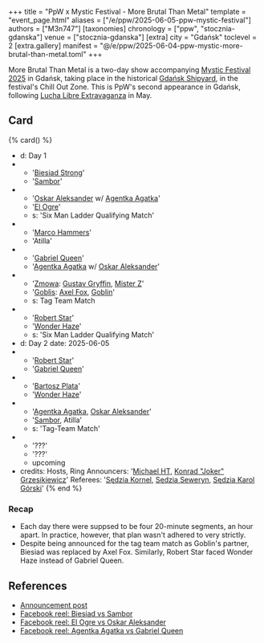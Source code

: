 +++
title = "PpW x Mystic Festival - More Brutal Than Metal"
template = "event_page.html"
aliases = ["/e/ppw/2025-06-05-ppw-mystic-festival"]
authors = ["M3n747"]
[taxonomies]
chronology = ["ppw", "stocznia-gdanska"]
venue = ["stocznia-gdanska"]
[extra]
city = "Gdańsk"
toclevel = 2
[extra.gallery]
manifest = "@/e/ppw/2025-06-04-ppw-mystic-more-brutal-than-metal.toml"
+++

More Brutal Than Metal is a two-day show accompanying [Mystic Festival 2025][mystic] in Gdańsk, taking place in the historical [Gdańsk Shipyard](@/v/stocznia-gdanska.md), in the festival's Chill Out Zone. This is PpW's second appearance in Gdańsk, following [Lucha Libre Extravaganza](@/e/ppw/2025-05-16-ppw-lucha-libre-extravaganza.md) in May.

## Card

{% card() %}
- d: Day 1
- - '[Biesiad Strong](@/w/biesiad.md)'
  - '[Sambor](@/w/sambor.md)'
- - '[Oskar Aleksander](@/w/oskar-aleksander.md) w/ [Agentka Agatka](@/w/agentka-agatka.md)'
  - '[El Ogre](@/w/olgierd.md)'
  - s: 'Six Man Ladder Qualifying Match'
- - '[Marco Hammers](@/w/marco-hammers.md)'
  - 'Atilla'
- - '[Gabriel Queen](@/w/gabriel-queen.md)'
  - '[Agentka Agatka](@/w/agentka-agatka.md) w/ [Oskar Aleksander](@/w/oskar-aleksander.md)'
- - '[Zmowa](@/tt/zmowa.md): [Gustav Gryffin](@/w/gustav-gryffin.md), [Mister Z](@/w/mister-z.md)'
  - '[Goblis](@/tt/goblis.md): [Axel Fox](@/w/axel-fox.md), [Goblin](@/w/goblin.md)'
  - s: Tag Team Match
- - '[Robert Star](@/w/robert-star.md)'
  - '[Wonder Haze](@/w/wonder-haze.md)'
  - s: 'Six Man Ladder Qualifying Match'
- d: Day 2
  date: 2025-06-05
- - '[Robert Star](@/w/robert-star.md)'
  - '[Gabriel Queen](@/w/gabriel-queen.md)'
- - '[Bartosz Plata](@/w/plata.md)'
  - '[Wonder Haze](@/w/wonder-haze.md)'
- - '[Agentka Agatka](@/w/agentka-agatka.md), [Oskar Aleksander](@/w/oskar-aleksander.md)'
  - '[Sambor](@/w/sambor.md), Atilla'
  - s: 'Tag-Team Match'
- - '???'
  - '???'
  - upcoming
- credits:
    Hosts, Ring Announcers: '[Michael HT](@/w/michael-ht.md), [Konrad "Joker" Grzesikiewicz](@/w/joker.md)'
    Referees: '[Sędzia Kornel](@/w/sedzia-kornel.md), [Sędzia Seweryn](@/w/sedzia-seweryn.md), [Sędzia Karol Górski](@/w/madman-charlie.md)'
{% end %}

### Recap

* Each day there were suppsed to be four 20-minute segments, an hour apart. In practice, however, that plan wasn't adhered to very strictly.
* Despite being announced for the tag team match as Goblin's partner, Biesiad was replaced by Axel Fox. Similarly, Robert Star faced Wonder Haze instead of Gabriel Queen.

## References

* [Announcement post](https://www.facebook.com/photo/?fbid=1246774540140902&set=a.734451078039920)
* [Facebook reel: Biesiad vs Sambor](https://www.facebook.com/reel/731351469459974)
* [Facebook reel: El Ogre vs Oskar Aleksander](https://www.facebook.com/reel/504039896128850)
* [Facebook reel: Agentka Agatka vs Gabriel Queen](https://www.facebook.com/reel/1374293023779154)

[mystic]: https://www.mysticfestival.pl/
